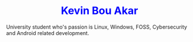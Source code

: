<h1 class="title">Kevin Bou Akar</h1>
<p>University student who's passion is Linux, Windows, FOSS, Cybersecurity and Android related development.</p>
<style>
    .title {
        text-align: center;
        color: blue;
    },
    p {
        font-style: "Consolas";
        font-type: italic;
    }
</style>
